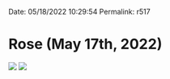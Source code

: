 
Date: 05/18/2022 10:29:54
Permalink: r517

# Rose (May 17th, 2022)

![](https://i.imgur.com/W5KxeTp.jpg)
![](https://i.imgur.com/kBI2Pqo.jpg)